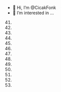 - 👋 Hi, I’m @CicakFonk
- 👀 I’m interested in ...
41.
42.
43.
44.
45.
46.
47.
48.
49.
50.
51.
52.
53.
